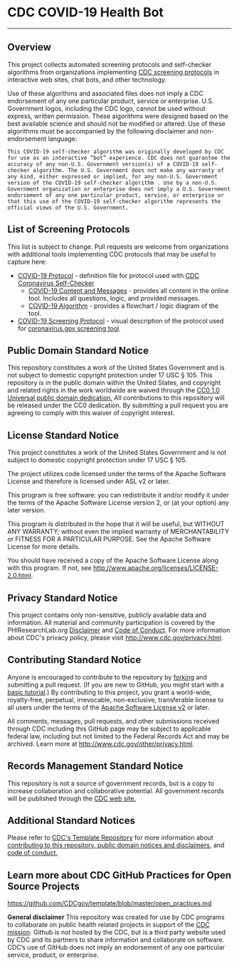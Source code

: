 # CDC COVID-19 Health Bot

***

## Overview

This project collects automated screening protocols and self-checker algorithms from organizations implementing [CDC screening protocols](https://www.cdc.gov/coronavirus/2019-ncov/index.html) in interactive web sites, chat bots, and other technology.

Use of these algorithms and associated files does not imply a CDC endorsement of any one particular product, service or enterprise. U.S. Government logos, including the CDC logo, cannot be used without express, written permission. These algorithms were designed based on the best available science and should not be modified or altered. Use of these algorithms must be accompanied by the following disclaimer and non-endorsement language:

```This COVID-19 self-checker algorithm was originally developed by CDC for use as an interactive “bot” experience. CDC does not guarantee the accuracy of any non-U.S. Government version(s) of a COVID-19 self-checker algorithm. The U.S. Government does not make any warranty of any kind, either expressed or implied, for any non-U.S. Government version of the COVID-19 self-checker algorithm . Use by a non-U.S. Government organization or enterprise does not imply a U.S. Government endorsement of any one particular product, service, or enterprise or that this use of the COVID-19 self-checker algorithm represents the official views of the U.S. Government.```

## List of Screening Protocols

This list is subject to change. Pull requests are welcome from organizations with additional tools implementing CDC protocols that may be useful to capture here:

* [COVID-19 Protocol](./screening_protocols/covid_19_protocol.json) - definition file for protocol used with [CDC Coronavirus Self-Checker](https://www.cdc.gov/coronavirus/2019-ncov/symptoms-testing/symptoms.html) 
  * [COVID-19 Content and Messages](./screening_protocols/covid_19_protocol_content_and_messages.pdf) - provides all content in the online tool. Includes all questions, logic, and provided messages.
  * [COVID-19 Algorithm](./screening_protocols/covid_19_protocol_algorithm.pdf) - provides a flowchart / logic diagram of the tool.
* [COVID-19 Screening Protocol](./screening_protocols/covid_19_screening_protocol_cdc_apple.pdf) - visual description of the protocol used for [coronavirus.gov screening tool](https://www.coronavirus.gov/).

## Public Domain Standard Notice

This repository constitutes a work of the United States Government and is not subject to domestic copyright protection under 17 USC § 105. This repository is in the public domain within the United States, and copyright and related rights in the work worldwide are waived through the [CC0 1.0 Universal public domain dedication.](https://creativecommons.org/publicdomain/zero/1.0/) All contributions to this repository will be released under the CC0 dedication. By submitting a pull request you are agreeing to comply with this waiver of copyright interest.

## License Standard Notice

This project constitutes a work of the United States Government and is not subject to domestic copyright protection under 17 USC § 105.

The project utilizes code licensed under the terms of the Apache Software License and therefore is licensed under ASL v2 or later.

This program is free software: you can redistribute it and/or modify it under the terms of the Apache Software License version 2, or (at your option) any later version.

This program is distributed in the hope that it will be useful, but WITHOUT ANY WARRANTY; without even the implied warranty of MERCHANTABILITY or FITNESS FOR A PARTICULAR PURPOSE. See the Apache Software License for more details.

You should have received a copy of the Apache Software License along with this program. If not, see <http://www.apache.org/licenses/LICENSE-2.0.html>.

## Privacy Standard Notice

This project contains only non-sensitive, publicly available data and information. All material and community participation is covered by the PHIResearchLab.org [Disclaimer](http://www.phiresearchlab.org/index.php?option=com_content&view=article&id=26&Itemid=15) and [Code of Conduct](http://www.phiresearchlab.org/index.php?option=com_content&view=article&id=27&Itemid=19). For more information about CDC's privacy policy, please visit <http://www.cdc.gov/privacy.html>.

## Contributing Standard Notice

Anyone is encouraged to contribute to the repository by [forking](https://help.github.com/en/github/getting-started-with-github/fork-a-repo) and submitting a pull request. (If you are new to GitHub, you might start with a [basic tutorial](https://help.github.com/en/github/getting-started-with-github/set-up-git).) By contributing to this project, you grant a world-wide, royalty-free, perpetual, irrevocable, non-exclusive, transferable license to all users under the terms of the [Apache Software License v2](http://www.apache.org/licenses/LICENSE-2.0.html) or later.

All comments, messages, pull requests, and other submissions received through CDC including this GitHub page may be subject to applicable federal law, including but not limited to the Federal Records Act and may be archived. Learn more at <http://www.cdc.gov/other/privacy.html>.

## Records Management Standard Notice

This repository is not a source of government records, but is a copy to increase collaboration and collaborative potential. All government records will be published through the [CDC web site.](http://www.cdc.gov)

## Additional Standard Notices

Please refer to [CDC's Template Repository](https://github.com/CDCgov/template/blob/master/open_practices.md) for more information about [contributing to this repository, public domain notices and disclaimers](https://github.com/CDCgov/template/blob/master/open_practices.md), and [code of conduct.](https://github.com/CDCgov/template/blob/master/code-of-conduct.md)

## Learn more about CDC GitHub Practices for Open Source Projects

<https://github.com/CDCgov/template/blob/master/open_practices.md>

**General disclaimer** This repository was created for use by CDC programs to collaborate on public health related projects in support of the [CDC mission](https://github.com/CDCgov/template/blob/master/open_practices.md). Github is not hosted by the CDC, but is a third party website used by CDC and its partners to share information and collaborate on software. CDC’s use of GitHub does not imply an endorsement of any one particular service, product, or enterprise.
